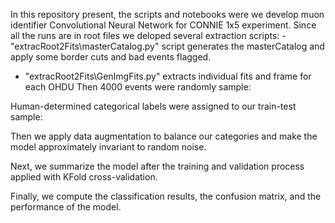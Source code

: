 In this repository present, the scripts and notebooks were we develop muon identifier Convolutional Neural Network for CONNIE 1x5 experiment. 
Since all the runs are in root files we deloped several extraction scripts:
-"extracRoot2Fits\masterCatalog.py" script generates the masterCatalog and apply some border cuts and bad events flagged.


- "extracRoot2Fits\GenImgFits.py" extracts individual fits and frame for each OHDU
Then 4000 events were randomly sample:

Human-determined categorical labels were assigned to our train-test sample:


Then we apply data augmentation to balance our categories and make the model approximately invariant to random noise.


Next, we summarize the model after the training and validation process applied with KFold cross-validation.


Finally, we compute the classification results, the confusion matrix, and the performance of the model.